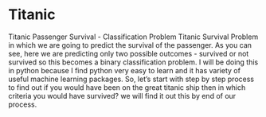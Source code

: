 # Titanic
Titanic Passenger Survival - Classification Problem
Titanic Survival Problem in which we are going to predict the survival of the passenger.
As you can see, here we are predicting only two possible outcomes - survived or not survived 
so this becomes a binary classification problem. 
I will be doing this in python because I find python very easy to learn and it has variety of useful machine learning packages. 
So, let’s start with step by step process to find out if you would have been on the great titanic ship then in which criteria you would have survived?
we will find it out this by end of our process.
